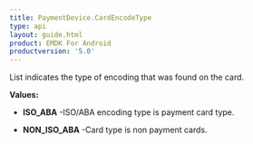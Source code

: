 ```yaml
---
title: PaymentDevice.CardEncodeType
type: api
layout: guide.html
product: EMDK For Android
productversion: '5.0'
---
```



List indicates the type of encoding that was found on the card.

**Values:**

* **ISO_ABA** -ISO/ABA encoding type is payment card type.

* **NON_ISO_ABA** -Card type is non payment cards.


